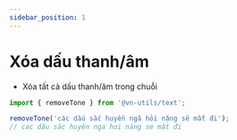 ```yaml
---
sidebar_position: 1
---
```


# Xóa dấu thanh/âm

-   Xóa tất cả dấu thanh/âm trong chuỗi

```typescript
import { removeTone } from '@vn-utils/text';

removeTone('các dấu sắc huyền ngã hỏi nặng sẽ mất đi');
// cac dâu săc huyên nga hoi năng se mât đi
```
